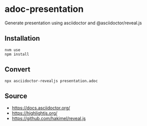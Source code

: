 # adoc-presentation
Generate presentation using asciidoctor and @asciidoctor/reveal.js

## Installation

```shell
nvm use
npm install
```

## Convert

```shell
npx asciidoctor-revealjs presentation.adoc
```

## Source

* https://docs.asciidoctor.org/
* https://highlightjs.org/
* https://github.com/hakimel/reveal.js
